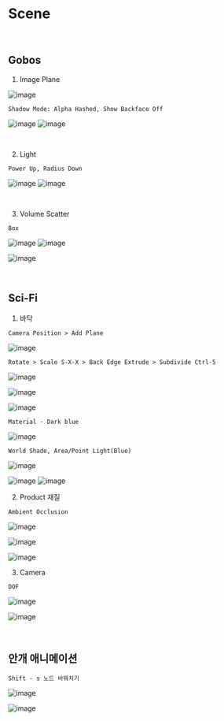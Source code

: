 Scene 
=======

<br>

Gobos
----------

1. Image Plane 

![image](https://user-images.githubusercontent.com/30430227/139168182-b7423120-6628-482e-9e7f-28cf9ff70171.png)

`Shadow Mode: Alpha Hashed, Show Backface Off`

![image](https://user-images.githubusercontent.com/30430227/139168656-9c577c92-9e86-40bd-81e6-b2506fb75efd.png)
![image](https://user-images.githubusercontent.com/30430227/139168594-6b432497-68f9-4814-989b-90ac8bb897f8.png)

<br>

2. Light

`Power Up, Radius Down`

![image](https://user-images.githubusercontent.com/30430227/139168806-9b50a473-9f6f-43f2-9d8f-a4e62e7fae20.png)
![image](https://user-images.githubusercontent.com/30430227/139168827-fa3a4491-4689-48e8-a787-1e29422845ff.png)

<br>

3. Volume Scatter

`Box`

![image](https://user-images.githubusercontent.com/30430227/139169476-f8e3f802-1a4d-405c-ab01-ab81052d86b3.png)
![image](https://user-images.githubusercontent.com/30430227/139169487-d51526f3-830c-4b15-8982-673d0860b364.png)

![image](https://user-images.githubusercontent.com/30430227/139169427-b55fd4b0-3df7-4ad0-ac3d-3d9e2b6101c3.png)

<br>

Sci-Fi
---------

1. 바닥

`Camera Position > Add Plane`

![image](https://user-images.githubusercontent.com/30430227/139192751-7493bbb7-6ca3-4b1c-9d7c-9bc0325d51b2.png)

`Rotate > Scale S-X-X > Back Edge Extrude > Subdivide Ctrl-5`

![image](https://user-images.githubusercontent.com/30430227/139192832-8f13c762-b96f-4909-931e-f096d651c4cb.png)

![image](https://user-images.githubusercontent.com/30430227/139192888-7de80519-4685-4a56-b431-b9b02414392d.png)

![image](https://user-images.githubusercontent.com/30430227/139193000-bd0efe39-37da-4f90-b346-3fb523e318dd.png)

`Material - Dark blue`

![image](https://user-images.githubusercontent.com/30430227/139193187-6206a0af-71c6-423e-abad-1ea9847e65a6.png)

`World Shade, Area/Point Light(Blue)`

![image](https://user-images.githubusercontent.com/30430227/139193696-86957cd7-2a72-4c73-940d-ad2823d8cca3.png)

![image](https://user-images.githubusercontent.com/30430227/139193932-d34df103-aaa6-4037-9dbc-8fc7e72d0099.png)
![image](https://user-images.githubusercontent.com/30430227/139194322-067946ed-f3fa-4bd2-be4a-adf5e4ad344d.png)

2. Product 재질

`Ambient Occlusion`

![image](https://user-images.githubusercontent.com/30430227/139196827-f60b1020-77d5-424e-9e9d-6d001a0840d3.png)

![image](https://user-images.githubusercontent.com/30430227/139196853-db51d8dc-8361-4e63-88d1-fca35549288c.png)

![image](https://user-images.githubusercontent.com/30430227/139197764-41094b57-7953-4ffd-9e04-70426448790e.png)

3. Camera

`DOF`

![image](https://user-images.githubusercontent.com/30430227/139200513-521c5d98-f979-471c-a5c9-c27dcce3cd03.png)

![image](https://user-images.githubusercontent.com/30430227/139200385-dd8a99b6-a1b1-4f0d-917b-ce1aea1a86d4.png)

<br>

안개 애니메이션 
----------------

`Shift - s 노드 바꿔치기`

![image](https://user-images.githubusercontent.com/30430227/139439235-6c87d08a-e3d8-4880-966a-46a8b5ad4b6b.png)


![image](https://user-images.githubusercontent.com/30430227/139439196-1fc9f167-2f8b-482a-ab07-0f40b958e7bb.png)



